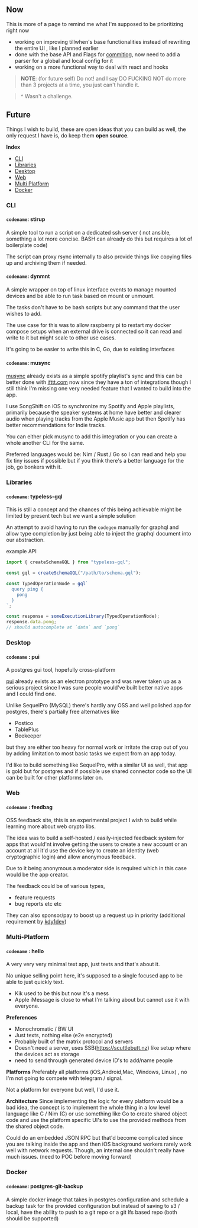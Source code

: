 ## Now

This is more of a page to remind me what I'm supposed to be prioritizing right
now

- working on improving tillwhen's base functionalities instead of rewriting the
  entire UI , like I planned earlier
- done with the base API and Flags for
  [commitlog](https://github.com/barelyhuman/commitlog), now need to add a
  parser for a global and local config for it
- working on a more functional way to deal with react and hooks

> **NOTE**: (for future self) Do not! and I say DO FUCKING NOT do more than 3
> projects at a time, you just can't handle it.

> ^ Wasn't a challenge.

## Future

Things I wish to build, these are open ideas that you can build as well, the
only request I have is, do keep them **open source**.

**Index**
- [CLI](#cli)
- [Libraries](#libraries)
- [Desktop](#desktop)
- [Web](#web)
- [Multi Platform](#multi-platform)
- [Docker](#docker)

### CLI

#### `codename`: stirup

A simple tool to run a script on a dedicated ssh server ( not ansible, something
a lot more concise. BASH can already do this but requires a lot of boilerplate
code)

The script can proxy rsync internally to also provide things like copying files
up and archiving them if needed.

#### `codename`: dynmnt

A simple wrapper on top of linux interface events to manage mounted devices and
be able to run task based on mount or unmount.

The tasks don't have to be bash scripts but any command that the user wishes to
add.

The use case for this was to allow raspberry pi to restart my docker compose
setups when an external drive is connected so it can read and write to it but
might scale to other use cases.

It's going to be easier to write this in C, Go, due to existing interfaces

#### `codename`: musync

[musync](https://github.com/barelyhuman/musync) already exists as a simple spotify playlist's sync and
this can be better done with [ifttt.com](https://ifttt.com) now since they have a ton of integrations though
I still think I'm missing one very needed feature that I wanted to build into the app.

I use SongShift on iOS to synchronize my Spotify and Apple playlists, primarily because the speaker systems at home
have better and clearer audio when playing tracks from the Apple Music app but then Spotify has better recommendations for Indie tracks.

You can either pick musync to add this integration or you can create a whole another CLI for the same.

Preferred languages would be: Nim / Rust / Go so I can read and help you fix tiny issues if possible but if you think there's a better language for the job, go bonkers with it.

### Libraries

#### `codename`: typeless-gql

This is still a concept and the chances of this being achievable might be
limited by present tech but we want a simple solution

An attempt to avoid having to run the `codegen` manually for graphql and allow
type completion by just being able to inject the graphql document into our
abstraction.

example API

```js
import { createSchemaGQL } from "typeless-gql";

const gql = createSchemaGQL("/path/to/schema.gql");

const TypedOperationNode = gql`
  query ping {
    pong
  }
`;

const response = someExecutionLibrary(TypedOperationNode);
response.data.pong;
// should autocomplete at `data` and `pong`
```

### Desktop

#### `codename` : pui

A postgres gui tool, hopefully cross-platform

[pui](http://github.com/barelyhuman/pui) already exists as an electron prototype and was never taken up
as a serious project since I was sure people would've built better native apps and I could find one.

Unlike SequelPro (MySQL) there's hardly any OSS and well polished app for postgres, there's partially free
alternatives like

- Postico
- TablePlus
- Beekeeper

but they are either too heavy for normal work or irritate the crap out of you by adding limitation to most
basic tasks we expect from an app today.

I'd like to build something like SequelPro, with a similar UI as well, that app is gold but for postgres
and if possible use shared connector code so the UI can be built for other platforms later on.

### Web

#### `codename` : feedbag

OSS feedback site,
this is an experimental project I wish to build while learning more about
web crypto libs.

The idea was to build a self-hosted / easily-injected feedback system for apps
that would'nt involve getting the users to create a new account or an account at all
it'd use the device key to create an identity (web cryptographic login) and allow
anonymous feedback.

Due to it being anonymous a moderator side is required which in this case would be the
app creator.

The feedback could be of various types,

- feature requests
- bug reports etc etc

They can also sponsor/pay to boost up a request up in priority (additional requirement by [kdy1dev](https://twitter.com/kdy1dev))

### Multi-Platform

#### `codename` : hello

A very very very minimal text app, just texts and that's about it.

No unique selling point here, it's supposed to a single focused app to be able to just quickly text.

- Kik used to be this but now it's a mess
- Apple iMessage is close to what I'm talking about but cannot use it with everyone.

**Preferences**

- Monochromatic / BW UI
- Just texts, nothing else (e2e encrypted)
- Probably built of the matrix protocol and servers
- Doesn't need a server, uses SSB(https://scuttlebutt.nz) like setup where the devices act as storage
- need to send through generated device ID's to add/name people

**Platforms**
Preferably all platforms (iOS,Android,Mac, Windows, Linux) , no I'm not going to compete with telegram / signal.

Not a platform for everyone but well, I'd use it.

**Architecture**
Since implementing the logic for every platform would be a bad idea, the concept is to implement the whole thing in
a low level language like C / Nim (C) or use something like Go to create shared object code and use the platform specific UI's to use the provided methods from the shared object code.

Could do an embedded JSON RPC but that'd become complicated since you are talking inside the app and then
iOS background workers rarely work well with network requests. Though, an internal one shouldn't really have much issues. (need to POC before moving forward)

### Docker

#### `codename`: postgres-git-backup

A simple docker image that takes in postgres configuration and schedule a backup
task for the provided configuration but instead of saving to s3 / local, have
the ability to push to a git repo or a git lfs based repo (both should be
supported)
